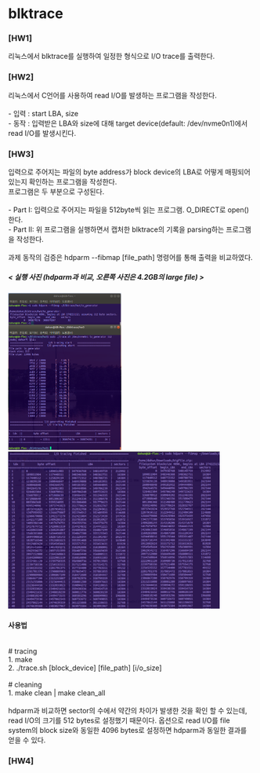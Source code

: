 # blktrace

### [HW1]
리눅스에서 blktrace를 실행하여 일정한 형식으로 I/O trace를 출력한다.

### [HW2]
리눅스에서 C언어를 사용하여 read I/O를 발생하는 프로그램을 작성한다. <br>
<br> - 입력 : start LBA, size
<br> - 동작 : 입력받은 LBA와 size에 대해 target device(default: /dev/nvme0n1)에서 read I/O를 발생시킨다.

### [HW3]
입력으로 주어지는 파일의 byte address가 block device의 LBA로 어떻게 매핑되어 있는지 확인하는 프로그램을 작성한다.
<br> 프로그램은 두 부분으로 구성된다. <br>
<br> - Part I: 입력으로 주어지는 파일을 512byte씩 읽는 프로그램. O_DIRECT로 open()한다.
<br> - Part II: 위 프로그램을 실행하면서 캡처한 blktrace의 기록을 parsing하는 프로그램을 작성한다. <br>
<br> 과제 동작의 검증은 hdparm --fibmap [file_path] 명령어를 통해 출력을 비교하였다. <br>
##### < 실행 사진 (hdparm과 비교, 오른쪽 사진은 4.2GB의 large file) >
<div>
<img src="./hw3/images/screenshot.png" height="320px"></img>
<img src="./hw3/images/large_file.png" height="320px"></img>
</div>

#### 사용법
<br> # tracing
<br> 1. make
<br> 2. ./trace.sh [block_device] [file_path] [i/o_size] </br>
<br> # cleaning
<br> 1. make clean | make clean_all </br>
<br> hdparm과 비교하면 sector의 수에서 약간의 차이가 발생한 것을 확인 할 수 있는데, read I/O의 크기를 512 bytes로 설정했기 때문이다. 옵션으로 read I/O를 file system의 block size와 동일한 4096 bytes로 설정하면 hdparm과 동일한 결과를 얻을 수 있다.

### [HW4]
